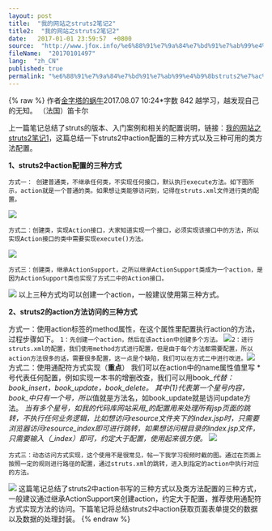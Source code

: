 ```yaml
---
layout: post
title:  "我的网站之struts2笔记2"
title2:  "我的网站之struts2笔记2"
date:   2017-01-01 23:59:57  +0800
source:  "http://www.jfox.info/%e6%88%91%e7%9a%84%e7%bd%91%e7%ab%99%e4%b9%8bstruts2%e7%ac%94%e8%ae%b02.html"
fileName:  "20170101497"
lang:  "zh_CN"
published: true
permalink: "%e6%88%91%e7%9a%84%e7%bd%91%e7%ab%99%e4%b9%8bstruts2%e7%ac%94%e8%ae%b02.html"
---
```

{% raw %}
作者[金字塔的蜗牛](/u/a8ae22295f18)2017.08.07 10:24*字数 842
越学习，越发现自己的无知。
（法国）笛卡尔

上一篇笔记总结了struts的版本、入门案例和相关的配置说明，链接：[我的网站之struts2笔记1](http://www.jfox.info/go.php?url=http://www.jianshu.com/p/a40a60ed4681)，这篇总结一下struts2中action配置的三种方式以及三种可用的类方法配置。

**1、struts2中action配置的三种方式**
 
    方式一： 创建普通类，不继承任何类，不实现任何接口，默认执行execute方法。如下图所示，action就是一个普通的类。如果想让类能够访问到，记得在struts.xml文件进行类的配置。 
   
   ![](3cb87ec.png)  
   
  
    方式二：创建类，实现Action接口，大家知道实现一个接口，必须实现该接口中的方法，所以实现Action接口的类中需要实现execute()方法。 
   
   ![](be8182b.png)  
   
  
    方式三：创建类，继承ActionSupport，之所以继承ActionSupport类成为一个action，是因为ActionSupport类也实现了方式二中的Action接口。 
   
   ![](e2eb3e4.png)
以上三种方式均可以创建一个action，一般建议使用第三种方式。

**2、struts2的action方法访问的三种方式**

方式一：使用action标签的method属性，在这个属性里配置执行action的方法，过程步骤如下。
`1：先创建一个action，然后在该action中创建多个方法。`
![](592983d.png)`2：进行struts.xml的配置，我们使用method方式进行配置，但是由于每个方法都需要配置，所以action方法很多的话，需要很多配置，这一点是个缺陷，我们可以在方式二中进行改进。`![](/wp-content/uploads/2017/08/1502353880.png)
方式二：使用通配符方式实现（**重点**）
我们可以在action中的name属性值里写 * 号代表任何配置，例如实现一本书的增删改查，我们可以用book_*代替：book_insert，book_update，book_delete。
其中{1}代表第一个星号内容，book_*中只有一个*号，所以*值就是方法名，如book_update就是访问update方法。
**当有多个星号，如我的代码库网站采用*_*的配置用来处理所有jsp页面的跳转，不执行任何业务逻辑，比如想访问resource文件夹下的index.jsp时，只需要浏览器访问resource_index即可进行跳转，如果想访问根目录的index.jsp文件，只需要输入（_index）即可，约定大于配置，使用起来很方便。**
![](c23ec85.png)  
   
  
    方式三：动态访问方式实现，这个使用不是很常见，帖一下我学习视频时截的图。通过在页面上按照一定的规则进行路径的配置，通过struts.xml的跳转，进入到指定的action中执行对应的方法。 
   
   ![](bcc60cb.png)
这篇笔记总结了struts2中action书写的三种方式以及类方法配置的三种方式，一般建议通过继承ActionSupport来创建action，约定大于配置，推荐使用通配符方式实现方法的访问。下篇笔记将总结struts2中action获取页面表单提交的数据以及数据的处理封装。
{% endraw %}